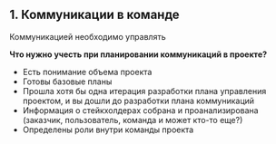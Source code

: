 ## 1. Коммуникации в команде
Коммуникацией необходимо управлять

**Что нужно учесть при планировании коммуникаций в проекте?**
- Есть понимание объема проекта
- Готовы базовые планы
- Прошла хотя бы одна итерация разработки плана управления проектом, и вы дошли до разработки плана коммуникаций
- Информация о стейкхолдерах собрана и проанализирована (заказчик, пользователь, команда и может кто-то еще?)
- Определены роли внутри команды проекта